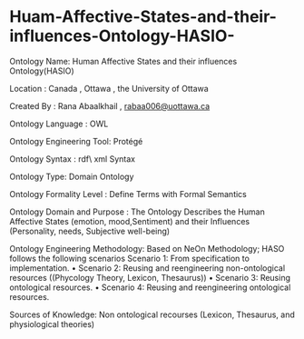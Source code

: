 # Huam-Affective-States-and-their-influences-Ontology-HASIO-
Ontology Name: Human Affective States and their influences Ontology(HASIO) 

Location : Canada , Ottawa , the University of Ottawa

Created By : Rana Abaalkhail , rabaa006@uottawa.ca

Ontology Language : OWL

Ontology Engineering Tool: Protégé

Ontology Syntax : rdf\ xml Syntax

Ontology Type: Domain Ontology 

Ontology Formality Level : Define Terms with Formal Semantics

Ontology Domain and Purpose : The Ontology Describes the Human Affective States (emotion, mood,Sentiment) and their Influences (Personality, needs, Subjective well-being)

Ontology Engineering Methodology: 
Based on NeOn Methodology; HASO follows the following scenarios
Scenario 1: From specification to implementation.
• Scenario 2: Reusing and reengineering non-ontological resources ((Phycology Theory, Lexicon, Thesaurus)) 
• Scenario 3: Reusing ontological resources.
• Scenario 4: Reusing and reengineering ontological resources.

Sources of Knowledge: Non ontological recourses (Lexicon, Thesaurus, and  physiological theories)

